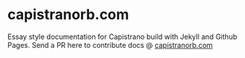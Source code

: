 capistranorb.com
====================

Essay style documentation for Capistrano build with Jekyll and Github Pages.
Send a PR here to contribute docs @ [capistranorb.com](http://capistranorb.com)
